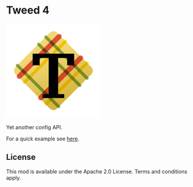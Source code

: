# Tweed 4

![logo](logo.png?raw=true)

Yet another config API.

For a quick example see [here](https://github.com/Siphalor/spiceoffabric/blob/master/src/main/java/de/siphalor/spiceoffabric/config/Config.java).

## License

This mod is available under the Apache 2.0 License. Terms and conditions apply.
